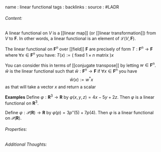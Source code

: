 name : linear functional
tags : 
backlinks : 
source : #LADR

###### Content:
A linear functional on $V$ is a [[linear map]] (or [[linear transformation]]) from $V$ to $\textbf{F}$. In other words, a linear functional is an element of $\mathcal{L}(V,\textbf{F})$.

The linear functional on $\textbf{F}^n$ over [[field]] $\textbf{F}$ are precisely of form $T: \textbf{F}^n \rightarrow \textbf{F}$ where $\forall x \in \textbf{F}^n$ you have: 
$T(x):=($ fixed $1\times n$ matrix $)x$

You can consider this in terms of [[conjugate transpose]] by letting $w \in \textbf{F}^n$. $\hat{w}$ is the linear functional such that $\hat{w}: \textbf{F}^n \rightarrow \textbf{F}$ if $\forall x \in \textbf{F}^n$ you have $$\hat{w}(x):= w^*x$$ as that will take a vector $x$ and return a scalar


**Examples**
Define $\varphi : \textbf{R}^3 \rightarrow \textbf{R}$ by $\varphi(x,y,z) = 4x-5y+2z$. Then $\varphi$ is a linear functional on $\textbf{R}^3$.

Define $\varphi : \mathcal{P}(\textbf{R}) \rightarrow \textbf{R}$ by $\varphi(p) = 3p''(5)+7p(4)$. Then $\varphi$ is a linear functional on $\mathcal{P}(\textbf{R})$.

###### Properties:


###### Additional Thoughts:

